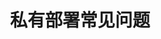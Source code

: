 ---
title: "私有部署常见问题"
description: "FastGPT 私有部署常见问题"
icon: upgrade
draft: true
images: []
weight: 904
type: redirect
target: /docs/development/faq/
---